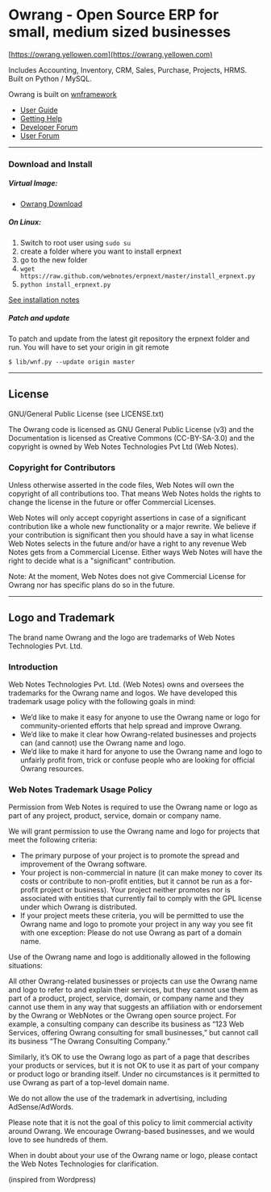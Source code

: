 # Owrang - Open Source ERP for small, medium sized businesses

[https://owrang.yellowen.com](https://owrang.yellowen.com)

Includes Accounting, Inventory, CRM, Sales, Purchase, Projects, HRMS. Built on Python / MySQL.

Owrang is built on [wnframework](https://github.com/webnotes/wnframework)

- [User Guide](http://owrang.yellowen.com)
- [Getting Help](https://erpnext.org/docs.user.help.html)
- [Developer Forum](http://groups.google.com/group/erpnext-developer-forum)
- [User Forum](http://groups.google.com/group/erpnext-user-forum)

---

### Download and Install

##### Virtual Image:

- [Owrang Download](http://erpnext.com/erpnext-download)

##### On Linux:

1. Switch to root user using `sudo su`
1. create a folder where you want to install erpnext
1. go to the new folder
1. `wget https://raw.github.com/webnotes/erpnext/master/install_erpnext.py`
1. `python install_erpnext.py`

[See installation notes](https://github.com/webnotes/erpnext/wiki/How-to-Install-Owrang)

##### Patch and update

To patch and update from the latest git repository the erpnext folder and run.
You will have to set your origin in git remote

    $ lib/wnf.py --update origin master

---

## License

GNU/General Public License (see LICENSE.txt)

The Owrang code is licensed as GNU General Public License (v3) and the Documentation is licensed as Creative Commons (CC-BY-SA-3.0) and the copyright is owned by Web Notes Technologies Pvt Ltd (Web Notes).

### Copyright for Contributors

Unless otherwise asserted in the code files, Web Notes will own the copyright of all contributions too. That means Web Notes holds the rights to change the license in the future or offer Commercial Licenses.

Web Notes will only accept copyright assertions in case of a significant contribution like a whole new functionality or a major rewrite. We believe if your contribution is significant then you should have a say in what license Web Notes selects in the future and/or have a right to any revenue Web Notes gets from a Commercial License. Either ways Web Notes will have the right to decide what is a "significant" contribution.

Note: At the moment, Web Notes does not give Commercial License for Owrang nor has specific plans do so in the future.

---

## Logo and Trademark

The brand name Owrang and the logo are trademarks of Web Notes Technologies Pvt. Ltd.

### Introduction

Web Notes Technologies Pvt. Ltd. (Web Notes) owns and oversees the trademarks for the Owrang name and logos. We have developed this trademark usage policy with the following goals in mind:

- We’d like to make it easy for anyone to use the Owrang name or logo for community-oriented efforts that help spread and improve Owrang.
- We’d like to make it clear how Owrang-related businesses and projects can (and cannot) use the Owrang name and logo.
- We’d like to make it hard for anyone to use the Owrang name and logo to unfairly profit from, trick or confuse people who are looking for official Owrang resources.

### Web Notes Trademark Usage Policy

Permission from Web Notes is required to use the Owrang name or logo as part of any project, product, service, domain or company name.

We will grant permission to use the Owrang name and logo for projects that meet the following criteria:

- The primary purpose of your project is to promote the spread and improvement of the Owrang software.
- Your project is non-commercial in nature (it can make money to cover its costs or contribute to non-profit entities, but it cannot be run as a for-profit project or business).
Your project neither promotes nor is associated with entities that currently fail to comply with the GPL license under which Owrang is distributed.
- If your project meets these criteria, you will be permitted to use the Owrang name and logo to promote your project in any way you see fit with one exception: Please do not use Owrang as part of a domain name.

Use of the Owrang name and logo is additionally allowed in the following situations:

All other Owrang-related businesses or projects can use the Owrang name and logo to refer to and explain their services, but they cannot use them as part of a product, project, service, domain, or company name and they cannot use them in any way that suggests an affiliation with or endorsement by the Owrang or WebNotes or the Owrang open source project. For example, a consulting company can describe its business as “123 Web Services, offering Owrang consulting for small businesses,” but cannot call its business “The Owrang Consulting Company.”

Similarly, it’s OK to use the Owrang logo as part of a page that describes your products or services, but it is not OK to use it as part of your company or product logo or branding itself. Under no circumstances is it permitted to use Owrang as part of a top-level domain name.

We do not allow the use of the trademark in advertising, including AdSense/AdWords.

Please note that it is not the goal of this policy to limit commercial activity around Owrang. We encourage Owrang-based businesses, and we would love to see hundreds of them.

When in doubt about your use of the Owrang name or logo, please contact the Web Notes Technologies for clarification.

(inspired from Wordpress)
